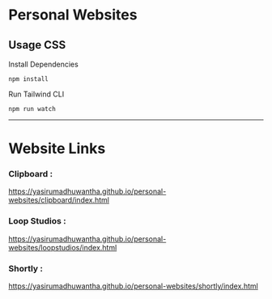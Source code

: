 # Personal Websites

## Usage CSS

Install Dependencies

```
npm install
```

Run Tailwind CLI

```
npm run watch
```
---

# Website Links
### Clipboard :
https://yasirumadhuwantha.github.io/personal-websites/clipboard/index.html
### Loop Studios :
https://yasirumadhuwantha.github.io/personal-websites/loopstudios/index.html
### Shortly :
https://yasirumadhuwantha.github.io/personal-websites/shortly/index.html

